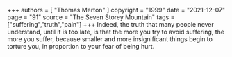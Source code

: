 +++
authors = [
  "Thomas Merton"
]
copyright = "1999"
date = "2021-12-07"
page = "91"
source = "The Seven Storey Mountain"
tags = ["suffering","truth","pain"]
+++
Indeed, the truth that many people never understand, until it is too late, is that the more you try to avoid suffering, the more you suffer, because smaller and more insignificant things begin to torture you, in proportion to your fear of being hurt.

